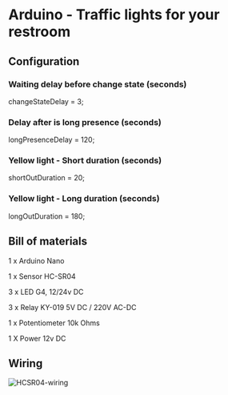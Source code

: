 # Arduino - Traffic lights for your restroom



## Configuration
  
### Waiting delay before change state (seconds)

changeStateDelay = 3; 

### Delay after is long presence (seconds)

longPresenceDelay = 120;  

### Yellow light - Short duration (seconds)

shortOutDuration = 20;   

### Yellow light - Long duration (seconds)

longOutDuration = 180;    


## Bill of materials
1 x Arduino Nano

1 x Sensor HC-SR04

3 x LED G4, 12/24v DC

3 x Relay KY-019 5V DC / 220V AC-DC

1 x Potentiometer 10k Ohms

1 X Power 12v DC


## Wiring
![HCSR04-wiring](https://user-images.githubusercontent.com/12561862/111755223-2cec7580-8899-11eb-92f3-48e5660d1e25.gif)


